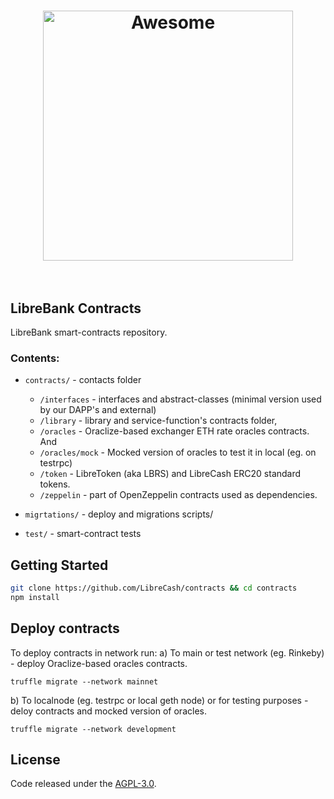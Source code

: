 <h1 align="center">
	<img width="400" src="http://librebank.com/img/logo-black.svg" alt="Awesome">
	<br>
	<br>
</h1>

## LibreBank Contracts

LibreBank smart-contracts repository.

### Contents:

* `contracts/` - contacts folder
    - `/interfaces` - interfaces and abstract-classes (minimal version used by our DAPP's and external) 
    - `/library` - library and service-function's contracts folder,
    - `/oracles` - Oraclize-based exchanger ETH rate oracles contracts. And 
    - `/oracles/mock` - Mocked version of oracles to test it in local (eg. on testrpc)
    - `/token` - LibreToken (aka LBRS) and LibreCash ERC20 standard tokens.
    - `/zeppelin` - part of OpenZeppelin contracts used as dependencies.

* `migrtations/` - deploy and migrations scripts/
* `test/` - smart-contract tests 

## Getting Started
```sh
git clone https://github.com/LibreCash/contracts && cd contracts
npm install
```
## Deploy contracts
To deploy contracts in network run:
a) To main or test network (eg. Rinkeby) - deploy Oraclize-based oracles contracts. 
```
truffle migrate --network mainnet
```
b) To localnode (eg. testrpc or local geth node) or for testing purposes - deloy contracts and mocked version of oracles.
```
truffle migrate --network development
```
## License
Code released under the [AGPL-3.0](LICENSE).
